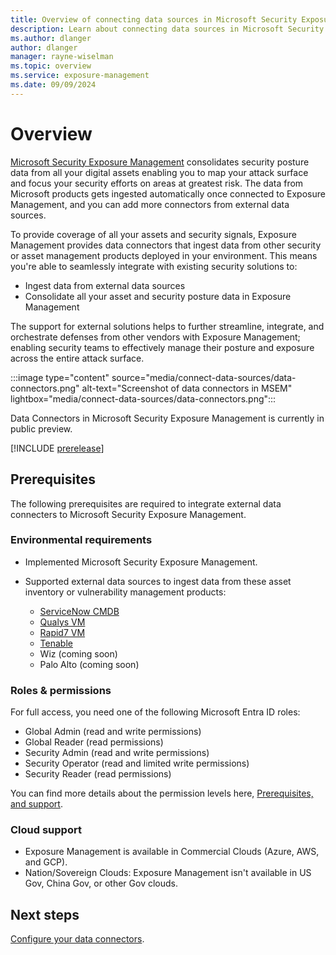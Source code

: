 ```yaml
---
title: Overview of connecting data sources in Microsoft Security Exposure Management
description: Learn about connecting data sources in Microsoft Security Exposure Management.
ms.author: dlanger
author: dlanger
manager: rayne-wiselman
ms.topic: overview
ms.service: exposure-management
ms.date: 09/09/2024
---
```


# Overview

[Microsoft Security Exposure Management](microsoft-security-exposure-management.md) consolidates security posture data from all your digital assets enabling you to map your attack surface and focus your security efforts on areas at greatest risk. The data from Microsoft products gets ingested automatically once connected to Exposure Management, and you can add more connectors from external data sources.

To provide coverage of all your assets and security signals, Exposure Management provides data connectors that ingest data from other security or asset management products deployed in your environment.
This means you're able to seamlessly integrate with existing security solutions to:

- Ingest data from external data sources
- Consolidate all your asset and security posture data in Exposure Management

The support for external solutions helps to further streamline, integrate, and orchestrate defenses from other vendors with Exposure Management; enabling security teams to effectively manage their posture and exposure across the entire attack surface.

:::image type="content" source="media/connect-data-sources/data-connectors.png" alt-text="Screenshot of data connectors in MSEM" lightbox="media/connect-data-sources/data-connectors.png":::

Data Connectors in Microsoft Security Exposure Management is currently in public preview.

[!INCLUDE [prerelease](../includes//prerelease.md)]

## Prerequisites

The following prerequisites are required to integrate external data connecters to Microsoft Security Exposure Management.

### Environmental requirements

- Implemented Microsoft Security Exposure Management.
- Supported external data sources to ingest data from these asset inventory or vulnerability management products:

  - [ServiceNow CMDB](ServiceNow-data-connector.md)
  - [Qualys VM](Qualys-data-connector.md)
  - [Rapid7 VM](Rapid7-data-connector.md)
  - [Tenable](Tenable-data-connector.md)
  - Wiz (coming soon)
  - Palo Alto (coming soon)

### Roles & permissions

For full access, you need one of the following Microsoft Entra ID roles:

- Global Admin (read and write permissions)
- Global Reader (read permissions)
- Security Admin (read and write permissions)
- Security Operator (read and limited write permissions)
- Security Reader (read permissions)

You can find more details about the permission levels here, [Prerequisites, and support](prerequisites.md).

### Cloud support

- Exposure Management is available in Commercial Clouds (Azure, AWS, and GCP).
- Nation/Sovereign Clouds: Exposure Management isn't available in US Gov, China Gov, or other Gov clouds.

## Next steps

[Configure your data connectors](configure-data-connectors.md).
